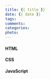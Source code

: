 ```yaml
---
title: {{ title }}
date: {{ date }}
tags: 
comments: 
categories: 
photo: 
---
```

<h4 data-type="HTML">HTML</h4>

<h4 data-type="CSS">CSS</h4>

<h4 data-type="JavaScript">JavaScript</h4>